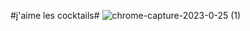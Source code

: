 #j'aime les cocktails#
![chrome-capture-2023-0-25 (1)](https://user-images.githubusercontent.com/82093361/214547930-46c28437-d54d-4fec-9e50-368105fb126c.gif)
